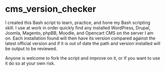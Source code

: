 # cms_version_checker

I created this Bash script to learn, practice, and hone my Bash scripting skill. I use at work in order quickly find any installed WordPress, Drupal, Joomla, Magento, phpBB, Moodle, and Opencart CMS on the server I am on. Each installation found will then have its version compared against the latest official version and if it is out of date the path and version installed will be output to be reviewed.

Anyone is welcome to fork the script and improve on it, or if you want to use it do so at your own risk.
